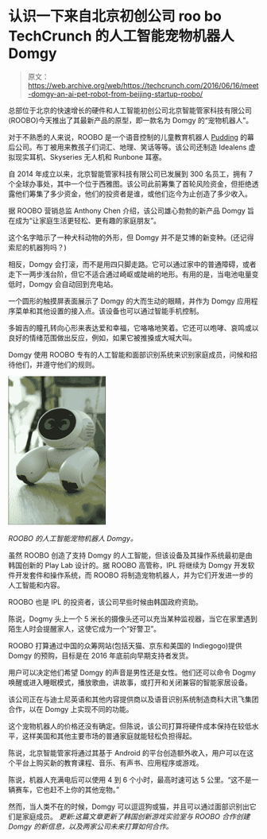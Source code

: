# 认识一下来自北京初创公司 roo bo TechCrunch 的人工智能宠物机器人 Domgy

> 原文：<https://web.archive.org/web/https://techcrunch.com/2016/06/16/meet-domgy-an-ai-pet-robot-from-beijing-startup-roobo/>

总部位于北京的快速增长的硬件和人工智能初创公司北京智能管家科技有限公司(ROOBO)今天推出了其最新产品的原型，即一款名为 Domgy 的“宠物机器人”。

对于不熟悉的人来说，ROOBO 是一个语音控制的儿童教育机器人 [Pudding](https://web.archive.org/web/20221006175028/http://z.jd.com/project/details/24370.html?from=cainixihuan) 的幕后公司。布丁被用来教孩子们词汇、地理、笑话等等。该公司还制造 Idealens 虚拟现实耳机、Skyseries 无人机和 Runbone 耳塞。

自 2014 年成立以来，北京智能管家科技有限公司已发展到 300 名员工，拥有 7 个全球办事处，其中一个位于西雅图。该公司此前筹集了首轮风险资金，但拒绝透露他们筹集了多少资金，他们的投资者是谁，或他们迄今为止创造了多少收入。

据 ROOBO 营销总监 Anthony Chen 介绍，该公司雄心勃勃的新产品 Domgy 旨在成为“让家庭生活更轻松、更有趣的家庭朋友”。

这个名字暗示了一种犬科动物的外形，但 Domgy 并不是艾博的新变种。(还记得索尼的机器狗吗？)

相反，Domgy 会打滚，而不是用四只脚走路。它可以通过家中的普通障碍，或者走下一两步浅台阶，但它不适合通过崎岖或陡峭的地形。有用的是，当电池电量变低时，Domgy 会自动回到充电站。

一个圆形的触摸屏表面展示了 Domgy 的大而生动的眼睛，并作为 Domgy 应用程序菜单和其他设置的接入点。该设备也可以通过智能手机控制。

多姆吉的瞳孔转向心形来表达爱和幸福，它咯咯地笑着。它还可以咆哮、哀鸣或以良好的情绪范围做出反应，例如，如果它被推搡或大喊大叫。

Domgy 使用 ROOBO 专有的人工智能和面部识别系统来识别家庭成员，问候和招待他们，并遵守他们的规则。

![ROOBO's AI pet robot, Domgy. ](img/9dc0bf3ba3c964f76f29d496be359e61.png)

*ROOBO 的人工智能宠物机器人 Domgy。*

虽然 ROOBO 创造了支持 Domgy 的人工智能，但该设备及其操作系统最初是由韩国创新的 Play Lab 设计的。据 ROOBO 高管称，IPL 将继续为 Domgy 开发软件开发套件和操作系统，而 ROOBO 将制造宠物机器人，并为它们开发进一步的人工智能和内容。

ROOBO 也是 IPL 的投资者，该公司早些时候由韩国政府资助。

陈说，Dogmy 头上一个 5 米长的摄像头还可以充当某种监视器，当它在家里遇到陌生人时会提醒家人，这使它成为一个“好警卫”。

ROOBO 打算通过中国的众筹网站(包括天猫、京东和美国的 Indiegogo)提供 Domgy 的预购，目标是在 2016 年底前向早期支持者发货。

用户可以决定他们希望 Domgy 的声音是男性还是女性。他们还可以命令 Dogmy 唤醒或进入睡眠模式，播放歌曲，讲故事，或打开和关闭兼容的智能家居设备。

该公司正在与迪士尼英语和其他内容提供商以及语音识别系统制造商科大讯飞集团合作，以在 Domgy 上实现不同的功能。

这个宠物机器人的价格还没有确定。但陈说，该公司打算将硬件成本保持在较低水平，这样美国和其他主要市场的普通家庭就能轻松负担得起。

陈说，北京智能管家将通过其基于 Android 的平台创造额外收入，用户可以在这个平台上购买新的教育课程、音乐、有声书、应用程序或游戏。

陈说，机器人充满电后可以使用 4 到 6 个小时，最高时速可达 5 公里。“这不是一辆赛车，它也赶不上你的其他宠物。”

然而，当人类不在的时候，Domgy 可以逗逗狗或猫，并且可以通过面部识别出它们是家庭成员。
 *更新:这篇文章更新了韩国创新游戏实验室与 ROOBO 合作创建 Domgy 的新信息，以及两家公司未来打算如何合作。*